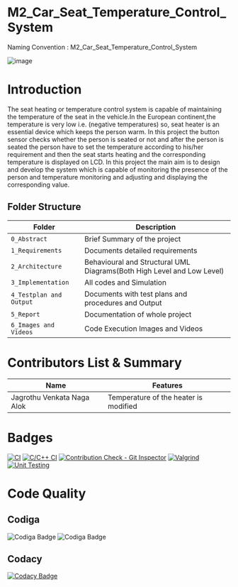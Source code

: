# M2_Car_Seat_Temperature_Control_System
Naming Convention : M2_Car_Seat_Temperature_Control_System

![image](https://user-images.githubusercontent.com/101423374/164521128-33ecb7e3-66c5-47f9-bc45-43ad239cf1f4.png)
# Introduction
The seat heating or temperature control system is capable of maintaining the temperature of the seat in the vehicle.In the European continent,the temperature is very low i.e. (negative temperatures) so, seat heater is an essential device which keeps the person warm. In this project the button sensor checks whether the person is seated or not and after the person is seated the person have to set the temperature according to his/her requirement and then the seat starts heating and the corresponding temperature is displayed on LCD. In this project the main aim is to design and develop the system which is capable of monitoring the presence of the person and temperature monitoring and adjusting and displaying the corresponding value.
## Folder Structure
Folder                   | Description
-------------------------| -----------------------------------------
`0_Abstract`      | Brief Summary of the project
`1_Requirements`         | Documents detailed requirements
`2_Architecture`         | Behavioural and Structural UML Diagrams(Both High Level and Low Level)
`3_Implementation`     | All codes and Simulation
`4_Testplan and Output`       | Documents with test plans and procedures and Output
`5_Report`               | Documentation of whole project
`6_Images and Videos`      | Code Execution Images and Videos
# Contributors List & Summary
|  Name   |    Features    |
|---------|----------------|
| Jagrothu Venkata Naga Alok |Temperature of the heater is modified|
# Badges
[![CI](https://github.com/alokjagrothu2001/M2_Car_Seat_Temperature_Control_System/actions/workflows/main.yml/badge.svg)](https://github.com/alokjagrothu2001/M2_Car_Seat_Temperature_Control_System/actions/workflows/main.yml)
[![C/C++ CI](https://github.com/alokjagrothu2001/M2_Car_Seat_Temperature_Control_System/actions/workflows/c-cpp.yml/badge.svg)](https://github.com/alokjagrothu2001/M2_Car_Seat_Temperature_Control_System/actions/workflows/c-cpp.yml)
[![Contribution Check - Git Inspector](https://github.com/alokjagrothu2001/M2_Car_Seat_Temperature_Control_System/actions/workflows/gitinspector.yml/badge.svg)](https://github.com/alokjagrothu2001/M2_Car_Seat_Temperature_Control_System/actions/workflows/gitinspector.yml)
[![Valgrind](https://github.com/alokjagrothu2001/M2_Car_Seat_Temperature_Control_System/actions/workflows/c-cpp1.yml/badge.svg)](https://github.com/alokjagrothu2001/M2_Car_Seat_Temperature_Control_System/actions/workflows/c-cpp1.yml)
[![Unit Testing](https://github.com/alokjagrothu2001/M2_Car_Seat_Temperature_Control_System/actions/workflows/c-cpp1%20unit.yml/badge.svg)](https://github.com/alokjagrothu2001/M2_Car_Seat_Temperature_Control_System/actions/workflows/c-cpp1%20unit.yml)
# Code Quality
## Codiga
![Codiga  Badge](https://api.codiga.io/project/32961/score/svg)
![Codiga  Badge](https://api.codiga.io/project/32961/status/svg)
## Codacy
[![Codacy Badge](https://app.codacy.com/project/badge/Grade/128fb8ef2251449f9586bc7226add669)](https://www.codacy.com/gh/alokjagrothu2001/M2_Car_Seat_Temperature_Control_System/dashboard?utm_source=github.com&amp;utm_medium=referral&amp;utm_content=alokjagrothu2001/M2_Car_Seat_Temperature_Control_System&amp;utm_campaign=Badge_Grade)

